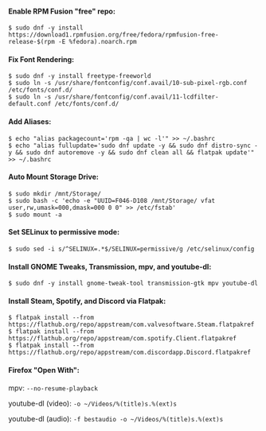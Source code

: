 #### Enable RPM Fusion "free" repo:
```
$ sudo dnf -y install https://download1.rpmfusion.org/free/fedora/rpmfusion-free-release-$(rpm -E %fedora).noarch.rpm
```

#### Fix Font Rendering:
```
$ sudo dnf -y install freetype-freeworld
$ sudo ln -s /usr/share/fontconfig/conf.avail/10-sub-pixel-rgb.conf /etc/fonts/conf.d/
$ sudo ln -s /usr/share/fontconfig/conf.avail/11-lcdfilter-default.conf /etc/fonts/conf.d/
```

#### Add Aliases:
```
$ echo "alias packagecount='rpm -qa | wc -l'" >> ~/.bashrc
$ echo "alias fullupdate='sudo dnf update -y && sudo dnf distro-sync -y && sudo dnf autoremove -y && sudo dnf clean all && flatpak update'" >> ~/.bashrc
```

#### Auto Mount Storage Drive:
```
$ sudo mkdir /mnt/Storage/
$ sudo bash -c 'echo -e "UUID=F046-D108 /mnt/Storage/ vfat user,rw,umask=000,dmask=000 0 0" >> /etc/fstab'
$ sudo mount -a
```

#### Set SELinux to permissive mode:
```
$ sudo sed -i s/^SELINUX=.*$/SELINUX=permissive/g /etc/selinux/config
```

#### Install GNOME Tweaks, Transmission, mpv, and youtube-dl:
```
$ sudo dnf -y install gnome-tweak-tool transmission-gtk mpv youtube-dl
```

#### Install Steam, Spotify, and Discord via Flatpak:
```
$ flatpak install --from https://flathub.org/repo/appstream/com.valvesoftware.Steam.flatpakref 
$ flatpak install --from https://flathub.org/repo/appstream/com.spotify.Client.flatpakref 
$ flatpak install --from https://flathub.org/repo/appstream/com.discordapp.Discord.flatpakref 
```

#### Firefox "Open With":
mpv:
`--no-resume-playback`

youtube-dl (video):
`-o ~/Videos/%(title)s.%(ext)s`

youtube-dl (audio):
`-f bestaudio -o ~/Videos/%(title)s.%(ext)s`
